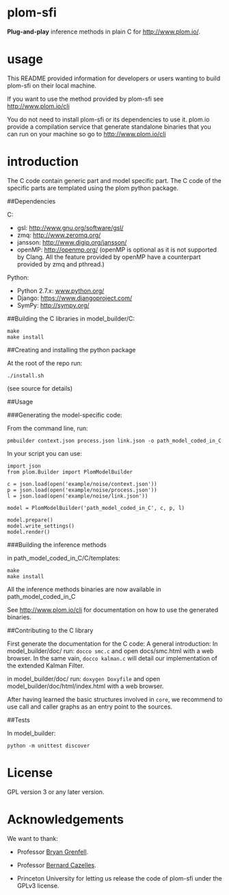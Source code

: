 plom-sfi
========

**Plug-and-play** inference methods in plain C for http://www.plom.io/.

usage
=====

This README provided information for developers
or users wanting to build plom-sfi on their local machine.

If you want to use the method provided by plom-sfi see
http://www.plom.io/cli

You do not need to install plom-sfi or its dependencies to use
it. plom.io provide a compilation service that generate standalone
binaries that you can run on your machine so go to
http://www.plom.io/cli

introduction
============

The C code contain generic part and model specific part. The C code of
the specific parts are templated using the plom python package.


##Dependencies

C:
- gsl: http://www.gnu.org/software/gsl/
- zmq: http://www.zeromq.org/
- jansson: http://www.digip.org/jansson/
- openMP: http://openmp.org/ (openMP is optional as it is not supported by Clang. All the feature provided by openMP have a counterpart provided by zmq and pthread.)

Python:
- Python 2.7.x: www.python.org/
- Django: https://www.djangoproject.com/
- SymPy: http://sympy.org/

##Building the C libraries
in model_builder/C:

    make
    make install

##Creating and installing the python package

At the root of the repo run:

    ./install.sh

(see source for details)


##Usage

###Generating the model-specific code:

From the command line, run:

    pmbuilder context.json process.json link.json -o path_model_coded_in_C

In your script you can use:

    import json
    from plom.Builder import PlomModelBuilder

    c = json.load(open('example/noise/context.json'))
    p = json.load(open('example/noise/process.json'))
    l = json.load(open('example/noise/link.json'))

    model = PlomModelBuilder('path_model_coded_in_C', c, p, l)

    model.prepare()
    model.write_settings()
    model.render()

###Building the inference methods

in path_model_coded_in_C/C/templates:

    make
    make install
    
All the inference methods binaries are now available in path_model_coded_in_C

See http://www.plom.io/cli for documentation on how to
use the generated binaries.


##Contributing to the C library

First generate the documentation for the C code:
A general introduction:
In model_builder/doc/ run: ```docco smc.c``` and open docs/smc.html with
a web browser. 
In the same vain, ```docco kalman.c``` will detail our implementation
of the extended Kalman Filter.

in model_builder/doc/ run: ```doxygen Doxyfile``` and open model_builder/doc/html/index.html with
a web browser.

After having learned the basic structures involved in ```core```, we
recommend to use call and caller graphs as an entry point to the
sources.

##Tests

In model_builder:

    python -m unittest discover


License
=======

GPL version 3 or any later version.


Acknowledgements
================

We want to thank:

- Professor
  [Bryan Grenfell](http://www.princeton.edu/eeb/people/display_person.xml?netid=grenfell).

- Professor
  [Bernard Cazelles](http://www.biologie.ens.fr/~cazelles/bernard/Welcome.html).

- Princeton University for letting us release the code of plom-sfi
  under the GPLv3 license.
